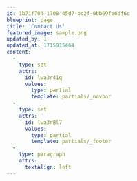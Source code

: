 ```yaml
---
id: 1b71f704-1708-45d7-bc2f-0bb69fa6df6c
blueprint: page
title: 'Contact Us'
featured_image: sample.png
updated_by: 1
updated_at: 1715915464
content:
  -
    type: set
    attrs:
      id: lwa3r41q
      values:
        type: partial
        template: partials/_navbar
  -
    type: set
    attrs:
      id: lwa3r8l7
      values:
        type: partial
        template: partials/_footer
  -
    type: paragraph
    attrs:
      textAlign: left
---
```

